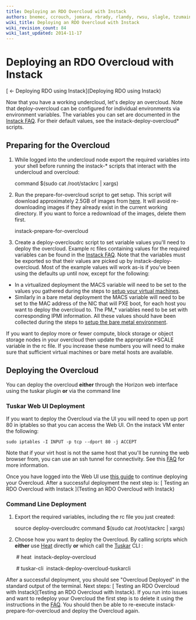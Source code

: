 ```yaml
---
title: Deploying an RDO Overcloud with Instack
authors: bnemec, ccrouch, jomara, rbrady, rlandy, rwsu, slagle, tzumainn
wiki_title: Deploying an RDO Overcloud with Instack
wiki_revision_count: 84
wiki_last_updated: 2014-11-17
---
```


# Deploying an RDO Overcloud with Instack

[ ← Deploying RDO using Instack](Deploying RDO using Instack)

Now that you have a working undercloud, let's deploy an overcloud. Note that deploy-overcloud can be configured for individual environments via environment variables. The variables you can set are documented in the [Instack FAQ](http://openstack.redhat.com/Instack_FAQ#Are_there_any_example_rc_files_for_Overcloud_deployment.3F). For their default values, see the instack-deploy-overcloud\* scripts.

## Preparing for the Overcloud

1. While logged into the undercloud node export the required variables into your shell before running the instack-\* scripts that interact with the undercloud and overcloud:

      command $(sudo cat /root/stackrc | xargs)

2. Run the prepare-for-overcloud script to get setup. This script will download approximately 2.5GB of images from [here](http://repos.fedorapeople.org/repos/openstack-m/tripleo-images-rdo-icehouse/). It will avoid re-downloading images if they already exist in the current working directory. If you want to force a redownload of the images, delete them first.

      instack-prepare-for-overcloud

3. Create a deploy-overcloudrc script to set variable values you'll need to deploy the overcloud. Example rc files containing values for the required variables can be found in the [Instack FAQ](http://openstack.redhat.com/Instack_FAQ#Are_there_any_example_rc_files_for_Overcloud_deployment.3F). Note that the variables must be exported so that their values are picked up by instack-deploy-overcloud. Most of the example values will work as-is if you've been using the defaults up until now, except for the following:

*   In a virtualized deployment the MACS variable will need to be set to the values you gathered during the steps to [setup your virtual machines](http://openstack.redhat.com/Deploying_RDO_to_a_Virtual_Machine_Environment_using_RDO_via_Instack#Virtual_Machine_Creation).
*   Similarly in a bare metal deployment the MACS variable will need to be set to the MAC address of the NIC that will PXE boot, for each host you want to deploy the overcloud to. The PM_\* variables need to be set with corresponding IPMI information. All these values should have been collected during the steps to [setup the bare metal environment](http://openstack.redhat.com/Deploying_RDO_on_a_Baremetal_Environment_using_Instack#Networking).

If you want to deploy more or fewer compute, block storage or object storage nodes in your overcloud then update the appropriate \*SCALE variable in the rc file. If you increase these numbers you will need to make sure that sufficient virtual machines or bare metal hosts are available.

## Deploying the Overcloud

You can deploy the overcloud **either** through the Horizon web interface using the tuskar plugin **or** via the command line

### Tuskar Web UI Deployment

If you want to deploy the Overcloud via the UI you will need to open up port 80 in iptables so that you can access the Web UI. On the instack VM enter the following:

    sudo iptables -I INPUT -p tcp --dport 80 -j ACCEPT

Note that if your virt host is not the same host that you'll be running the web browser from, you can use an ssh tunnel for connectivity. See this [FAQ](http://openstack.redhat.com/Instack_FAQ#How_do_I_view_the_Undercloud_Dashboard_when_using_a_remote_virt_host.3F) for more information.

Once you have logged into the Web UI use [this guide](https://wiki.openstack.org/wiki/Tuskar/UsageGuide) to continue deploying your Overcloud. After a successful deployment the next step is: [ Testing an RDO Overcloud with Instack ](Testing an RDO Overcloud with Instack)

### Command Line Deployment

1. Export the required variables, including the rc file you just created:

      source deploy-overcloudrc
      command $(sudo cat /root/stackrc | xargs)

2. Choose how you want to deploy the Overcloud. By calling scripts which **either** use [Heat](https://wiki.openstack.org/wiki/Heat) directly **or** which call the [Tuskar](https://wiki.openstack.org/wiki/TripleO/Tuskar) CLI :

       # heat
       instack-deploy-overcloud

       # tuskar-cli
       instack-deploy-overcloud-tuskarcli

After a successful deployment, you should see "Overcloud Deployed" in the standard output of the terminal. Next steps: [ Testing an RDO Overcloud with Instack](Testing an RDO Overcloud with Instack). If you run into issues and want to redeploy your Overcloud the first step is to delete it using the instructions in the [FAQ](http://openstack.redhat.com/Instack_FAQ#How_do_I_delete_the_Overcloud.3F). You should then be able to re-execute instack-prepare-for-overcloud and deploy the Overcloud again.
